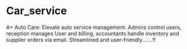 # Car_service
A+ Auto Care: Elevate auto service management. Admins control users, reception manages User and billing, accountants handle inventory and supplier orders via email. Streamlined and user-friendly.......!!
